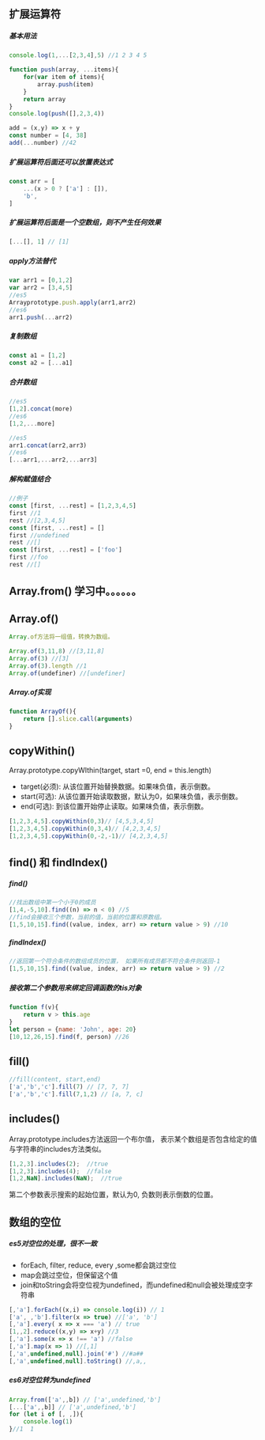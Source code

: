 ## 扩展运算符
##### 基本用法
```javascript
console.log(1,...[2,3,4],5) //1 2 3 4 5

function push(array, ...items){
    for(var item of items){
        array.push(item)
    }
    return array
}
console.log(push([],2,3,4))

add = (x,y) => x + y
const number = [4, 38]
add(...number) //42
```
##### 扩展运算符后面还可以放置表达式
```javascript
const arr = [
    ...(x > 0 ? ['a'] : []),
    'b',
]
```

##### 扩展运算符后面是一个空数组，则不产生任何效果
```javascript
[...[], 1] // [1]
```

##### apply方法替代
```javascript
var arr1 = [0,1,2]
var arr2 = [3,4,5]
//es5 
Arrayprototype.push.apply(arr1,arr2)
//es6
arr1.push(...arr2)
```

##### 复制数组
```javascript
const a1 = [1,2]
const a2 = [...a1]
```

##### 合并数组
```javascript
//es5
[1,2].concat(more)
//es6
[1,2,...more]

//es5
arr1.concat(arr2,arr3)
//es6
[...arr1,...arr2,...arr3]
```

##### 解构赋值结合
```javascript
//例子
const [first, ...rest] = [1,2,3,4,5]
first //1
rest //[2,3,4,5]
const [first, ...rest] = []
first //undefined
rest //[]
const [first, ...rest] = ['foo']
first //foo
rest //[]
```

## Array.from()   学习中。。。。。。

## Array.of()
```javascript
Array.of方法将一组值，转换为数组。

Array.of(3,11,8) //[3,11,8]
Array.of(3) //[3]
Array.of(3).length //1
Array.of(undefiner) //[undefiner]
```

##### Array.of实现
```javascript
function ArrayOf(){
    return [].slice.call(arguments)
}
```

## copyWithin()
Array.prototype.copyWIthin(target, start =0, end = this.length)
- target(必须): 从该位置开始替换数据。如果味负值，表示倒数。 
- start(可选): 从该位置开始读取数据，默认为0，如果味负值，表示倒数。 
- end(可选): 到该位置开始停止读取。如果味负值，表示倒数。
 
```javascript
[1,2,3,4,5].copyWithin(0,3)// [4,5,3,4,5]
[1,2,3,4,5].copyWithin(0,3,4)// [4,2,3,4,5]
[1,2,3,4,5].copyWithin(0,-2,-1)// [4,2,3,4,5]
```

## find() 和 findIndex()
##### find()
```javascript
//找出数组中第一个小于0的成员
[1,4,-5,10].find((n) => n < 0) //5
//find会接收三个参数，当前的值，当前的位置和原数组。
[1,5,10,15].find((value, index, arr) => return value > 9) //10
```

##### findIndex()
```javascript
//返回第一个符合条件的数组成员的位置， 如果所有成员都不符合条件则返回-1
[1,5,10,15].find((value, index, arr) => return value > 9) //2
```

##### 接收第二个参数用来绑定回调函数的tis对象
```javascript
function f(v){
    return v > this.age
}
let person = {name: 'John', age: 20}
[10,12,26,15].find(f, person) //26
```

## fill()
```javascript
//fill(content, start,end)
['a','b','c'].fill(7) // [7, 7, 7]
['a','b','c'].fill(7,1,2) // [a, 7, c]
```

## includes()
Array.prototype.includes方法返回一个布尔值， 表示某个数组是否包含给定的值与字符串的includes方法类似。
```javascript
[1,2,3].includes(2);  //true  
[1,2,3].includes(4);  //false
[1,2,NaN].includes(NaN);  //true
```
第二个参数表示搜索的起始位置，默认为0, 负数则表示倒数的位置。

## 数组的空位
##### es5对空位的处理，很不一致
- forEach, filter, reduce, every ,some都会跳过空位
- map会跳过空位，但保留这个值
- join和toString会将空位视为undefined，而undefined和null会被处理成空字符串

```javascript
[,'a'].forEach((x,i) => console.log(i)) // 1
['a', ,'b'].filter(x => true) //['a', 'b']
[,'a'].every( x => x === 'a') // true
[1,,2].reduce((x,y) => x+y) //3
[,'a'].some(x => x !== 'a') //false
[,'a'].map(x => 1) //[,1]
[,'a',undefined,null].join('#') //#a##
[,'a',undefined,null].toString() //,a,,
```

##### es6对空位转为undefined
```javascript
Array.from(['a',,b]) // ['a',undefined,'b']
[...['a',,b]] // ['a',undefined,'b']
for (let i of [, ,]){
    console.log(1)
}//1  1
```
